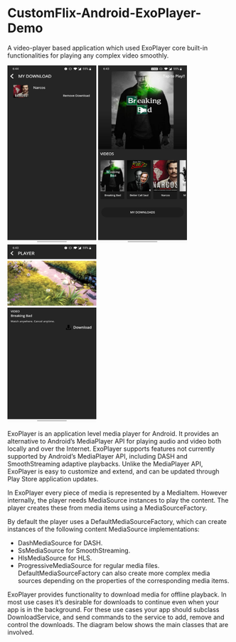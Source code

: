 # CustomFlix-Android-ExoPlayer-Demo
A video-player based application which used ExoPlayer core built-in functionalities for playing any complex video smoothly. 

<img src="https://github.com/Afsar7977/CustomFlix-Android-ExoPlayer-Demo/blob/master/Photos/download.jpg" width="200" height="400">
<img src="https://github.com/Afsar7977/CustomFlix-Android-ExoPlayer-Demo/blob/master/Photos/homepage.jpg" width="200" height="400">
<img src="https://github.com/Afsar7977/CustomFlix-Android-ExoPlayer-Demo/blob/master/Photos/player.jpg" width="200" height="400">

ExoPlayer is an application level media player for Android. It provides an alternative to Android’s MediaPlayer API for playing audio
and video both locally and over the Internet. ExoPlayer supports features not currently supported by Android’s MediaPlayer API, 
including DASH and SmoothStreaming adaptive playbacks. Unlike the MediaPlayer API, ExoPlayer is easy to customize and extend, 
and can be updated through Play Store application updates.

In ExoPlayer every piece of media is represented by a MediaItem. However internally, the player needs MediaSource instances to play the content.
The player creates these from media items using a MediaSourceFactory.

By default the player uses a DefaultMediaSourceFactory, which can create instances of the following content MediaSource implementations:
- DashMediaSource for DASH.
- SsMediaSource for SmoothStreaming.
- HlsMediaSource for HLS.
- ProgressiveMediaSource for regular media files.
DefaultMediaSourceFactory can also create more complex media sources depending on the properties of the corresponding media items. 

ExoPlayer provides functionality to download media for offline playback. In most use cases it’s desirable for downloads to continue
even when your app is in the background. For these use cases your app should subclass DownloadService, and send commands to the service to add,
remove and control the downloads. The diagram below shows the main classes that are involved.
